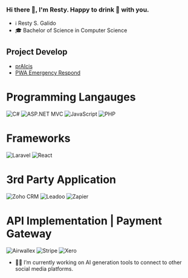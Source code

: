 ### Hi there 👋, I'm Resty. Happy to drink 🍻 with you.

- ℹ️ Resty S. Galido
- 🎓 Bachelor of Science in Computer Science

## Project Develop
- [prAIcis](https://praicis.com/)
- [PWA Emergency Respond](https://www.gbicares.com/)


# Programming Langauges
![C#](https://img.shields.io/badge/-C%23-blue?style=flat-square&logo=c-sharp&logoColor=white)
![ASP.NET MVC](https://img.shields.io/badge/-.NET%20MVC-blue?style=flat-square&logo=.net&logoColor=white)
![JavaScript](https://img.shields.io/badge/-JavaScript-yellow?style=flat-square&logo=javascript&logoColor=white)
![PHP](https://img.shields.io/badge/-PHP-777BB4?style=flat-square&logo=php&logoColor=white)



# Frameworks
![Laravel](https://img.shields.io/badge/-Laravel-red?style=flat-square&logo=laravel&logoColor=white)
![React](https://img.shields.io/badge/-React-blue?style=flat-square&logo=react&logoColor=white)



# 3rd Party Application
![Zoho CRM](https://img.shields.io/badge/-Zoho%20CRM-FF7200?style=flat-square&logo=zoho&logoColor=white)
![Leadoo](https://img.shields.io/badge/-Leadoo-00BFFF?style=flat-square&logo=leadoo&logoColor=white)
![Zapier](https://img.shields.io/badge/-Zapier-FFCC00?style=flat-square&logo=zapier&logoColor=white)


# API Implementation | Payment Gateway
![Airwallex](https://img.shields.io/badge/-Airwallex-00c4b2?style=flat-square&logo=airwallex&logoColor=white)
![Stripe](https://img.shields.io/badge/-Stripe-008CDD?style=flat-square&logo=stripe&logoColor=white)
![Xero](https://img.shields.io/badge/-Xero-00AAE0?style=flat-square&logo=xero&logoColor=white)


- 👨‍💻 I’m currently working on AI generation tools to connect to other social media platforms.
<!--
**tyser1995/tyser1995** is a ✨ _special_ ✨ repository because its `README.md` (this file) appears on your GitHub profile.

Here are some ideas to get you started:

- 🔭 I’m currently working on ...
- 🌱 I’m currently learning ...
- 👯 I’m looking to collaborate on ...
- 🤔 I’m looking for help with ...
- 💬 Ask me about ...
- 📫 How to reach me: ...
- 😄 Pronouns: ...
- ⚡ Fun fact: ...
-->
